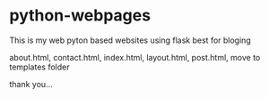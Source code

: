 # python-webpages
This is my web pyton based websites using flask 
best for bloging

about.html, contact.html, index.html, layout.html, post.html, move to templates folder

thank you...
